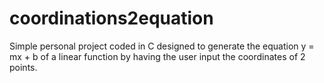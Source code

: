 # coordinations2equation
Simple personal project coded in C designed to generate the equation y = mx + b  of a linear function by having the user input the coordinates of 2 points.
